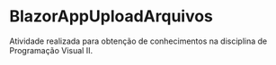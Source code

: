 # BlazorAppUploadArquivos
Atividade realizada para obtenção de conhecimentos na disciplina de Programação Visual II.
